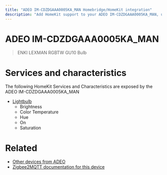 ```yaml
---
title: "ADEO IM-CDZDGAAA0005KA_MAN Homebridge/HomeKit integration"
description: "Add HomeKit support to your ADEO IM-CDZDGAAA0005KA_MAN, using Homebridge, Zigbee2MQTT and homebridge-z2m."
---
```

<!---
This file has been GENERATED using src/docgen/docgen.ts
DO NOT EDIT THIS FILE MANUALLY!
-->
# ADEO IM-CDZDGAAA0005KA_MAN
> ENKI LEXMAN RGBTW GU10 Bulb


# Services and characteristics
The following HomeKit Services and Characteristics are exposed by
the ADEO IM-CDZDGAAA0005KA_MAN

* [Lightbulb](../../light.md)
  * Brightness
  * Color Temperature
  * Hue
  * On
  * Saturation


# Related
* [Other devices from ADEO](../index.md#adeo)
* [Zigbee2MQTT documentation for this device](https://www.zigbee2mqtt.io/devices/IM-CDZDGAAA0005KA_MAN.html)